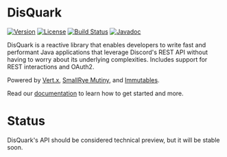 # DisQuark

[![Version](https://img.shields.io/maven-central/v/io.disquark/disquark-rest?logo=apachemaven&style=for-the-badge)](https://search.maven.org/artifact/io.disquark/disquark-rest)
[![License](https://img.shields.io/github/license/disquark/disquark?style=for-the-badge&logo=mozilla)](https://www.mozilla.org/en-US/MPL/2.0/)
[![Build Status](<https://img.shields.io/github/actions/workflow/status/disquark/disquark/ci-main.yml?branch=main&style=for-the-badge&logo=github>)](https://github.com/disquark/disquark/actions/workflows/ci-main.yml)
[![Javadoc](https://img.shields.io/badge/JAVADOC-0.1.0-blue.svg?style=for-the-badge&logo=openjdk)](https://javadoc.io/doc/io.disquark/disquark-rest/latest/io.disquark.rest/module-summary.html)

DisQuark is a reactive library that enables developers to write fast and performant Java applications that leverage Discord's REST API without having to worry about its underlying complexities. Includes support for REST interactions and OAuth2.

Powered by [Vert.x](https://vertx.io), [SmallRye Mutiny](https://smallrye.io/smallrye-mutiny), and [Immutables](https://immutables.github.io). 

Read our [documentation](https://github.com/disquark/disquark) to learn how to get started and more.

# Status

DisQuark's API should be considered technical preview, but it will be stable soon.